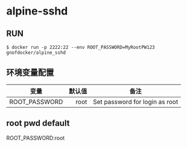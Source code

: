 # alpine-sshd

## RUN
```shell
$ docker run -p 2222:22 --env ROOT_PASSWORD=MyRootPW123 gnofdocker/alpine_sshd
```

## 环境变量配置
| 变量            |  默认值 |               备注               |
|---------------|-----:|:------------------------------:|
| ROOT_PASSWORD | root | Set password for login as root |

## root pwd default
ROOT_PASSWORD:root